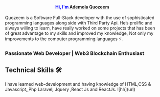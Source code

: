 <h4 style="color:blue;text-align:center">Hi, I'm <a href>Ademola Quozeem</a></h4>
</hr>
Quozeem is a Software Full-Stack developer with the use of sophisticated programming languages along side with Third Party Api. He’s prolific and always willing to learn, have really worked on some projects that has been of great advantage to my skills and improved my knowledge, Not only my improvements to the computer programming languages ⚡.

<h3>Passionate Web Developer | Web3 Blockchain Enthusiast </h3>
</hr>
<h2>Technical Skills 🛠</h2>
I have learned web-development and having knowledge of HTML,CSS & Javascript,,Php Laravel, Jquery ,React Js and ReactJs.
![hh](url)
<!--
**Quozeem/Quozeem** is a ✨ _special_ ✨ repository because its `README.md` (this file) appears on your GitHub profile.

Here are some ideas to get you started:

- 🔭 I’m currently working on ...
- 🌱 I’m currently learning ...
- 👯 I’m looking to collaborate on ...
- 🤔 I’m looking for help with ...
- 💬 Ask me about ...
- 📫 How to reach me: ...
- 😄 Pronouns: ...
- ⚡ Fun fact: ...
-->
